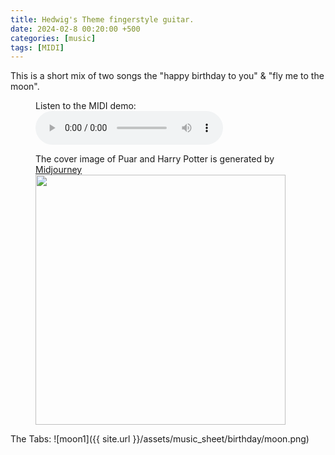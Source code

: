 ```yaml
---
title: Hedwig's Theme fingerstyle guitar.
date: 2024-02-8 00:20:00 +500
categories: [music]
tags: [MIDI]
---
```


This is a short mix of two songs the "happy birthday to you" & "fly me to the moon".<br /> 
<figure>
    <figcaption>Listen to the MIDI demo:</figcaption>
    <audio
        controls
        src="https://puar-playground.github.io/assets/audio/Birthday_Moonlight.mp3">
            <a href="https://puar-playground.github.io/assets/audio/Birthday_Moonlight.mp3">
                audio
            </a>
    </audio>
</figure>

<figure>
    <figcaption>The cover image of Puar and Harry Potter is generated by <a href="https://www.midjourney.com/home/?callbackUrl=%2Fapp%2F" target="_blank">Midjourney</a></figcaption>
    <img src="https://puar-playground.github.io/assets/img/covers/moon.jpg"
        width="400" 
        height="400" 
    />
</figure>

The Tabs:
![moon1]({{ site.url }}/assets/music_sheet/birthday/moon.png)<br /> 